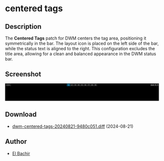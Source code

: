 centered tags
=============

Description
-----------
The **Centered Tags** patch for DWM centers the tag area, positioning it symmetrically in the bar. The layout icon is placed on the left side of the bar, while the status text is aligned to the right. This configuration excludes the title area, allowing for a clean and balanced appearance in the DWM status bar.

Screenshot
----------
![Centered Tags](centered-tags.png)

Download
--------
* [dwm-centered-tags-20240821-9480c051.diff](dwm-centered-tags-20240821-9480c051.diff) (2024-08-21)

Author
------
* [El Bachir](https://github.com/elbachir-one)
